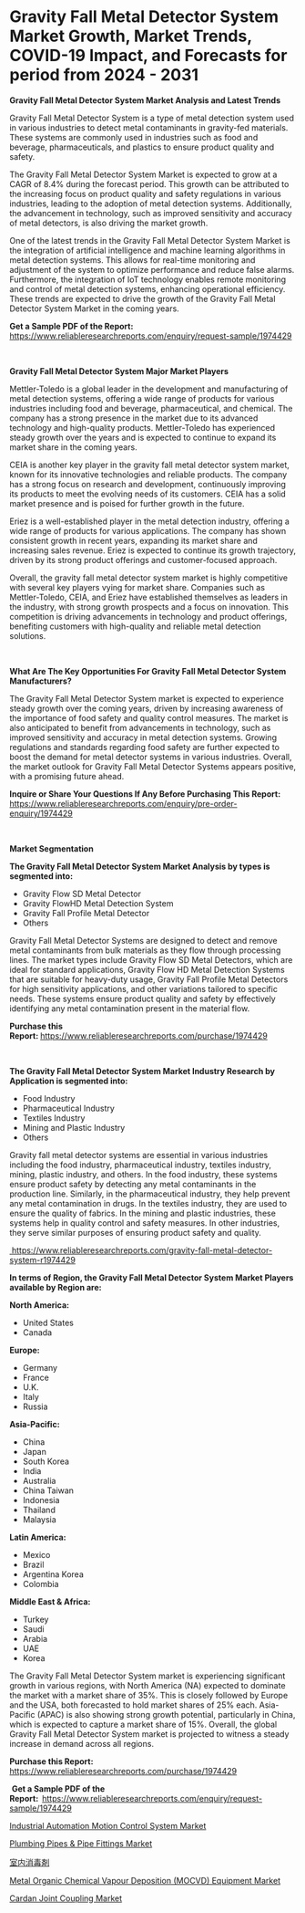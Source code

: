 <p><h1>Gravity Fall Metal Detector System Market Growth, Market Trends, COVID-19 Impact, and Forecasts for period from 2024 - 2031</h1></p><p><strong>Gravity Fall Metal Detector System Market Analysis and Latest Trends</strong></p>
<p><p>Gravity Fall Metal Detector System is a type of metal detection system used in various industries to detect metal contaminants in gravity-fed materials. These systems are commonly used in industries such as food and beverage, pharmaceuticals, and plastics to ensure product quality and safety.</p><p>The Gravity Fall Metal Detector System Market is expected to grow at a CAGR of 8.4% during the forecast period. This growth can be attributed to the increasing focus on product quality and safety regulations in various industries, leading to the adoption of metal detection systems. Additionally, the advancement in technology, such as improved sensitivity and accuracy of metal detectors, is also driving the market growth.</p><p>One of the latest trends in the Gravity Fall Metal Detector System Market is the integration of artificial intelligence and machine learning algorithms in metal detection systems. This allows for real-time monitoring and adjustment of the system to optimize performance and reduce false alarms. Furthermore, the integration of IoT technology enables remote monitoring and control of metal detection systems, enhancing operational efficiency. These trends are expected to drive the growth of the Gravity Fall Metal Detector System Market in the coming years.</p></p>
<p><strong>Get a Sample PDF of the Report:&nbsp;</strong> <a href="https://www.reliableresearchreports.com/enquiry/request-sample/1974429">https://www.reliableresearchreports.com/enquiry/request-sample/1974429</a></p>
<p>&nbsp;</p>
<p><strong>Gravity Fall Metal Detector System Major Market Players</strong></p>
<p><p>Mettler-Toledo is a global leader in the development and manufacturing of metal detection systems, offering a wide range of products for various industries including food and beverage, pharmaceutical, and chemical. The company has a strong presence in the market due to its advanced technology and high-quality products. Mettler-Toledo has experienced steady growth over the years and is expected to continue to expand its market share in the coming years.</p><p>CEIA is another key player in the gravity fall metal detector system market, known for its innovative technologies and reliable products. The company has a strong focus on research and development, continuously improving its products to meet the evolving needs of its customers. CEIA has a solid market presence and is poised for further growth in the future.</p><p>Eriez is a well-established player in the metal detection industry, offering a wide range of products for various applications. The company has shown consistent growth in recent years, expanding its market share and increasing sales revenue. Eriez is expected to continue its growth trajectory, driven by its strong product offerings and customer-focused approach.</p><p>Overall, the gravity fall metal detector system market is highly competitive with several key players vying for market share. Companies such as Mettler-Toledo, CEIA, and Eriez have established themselves as leaders in the industry, with strong growth prospects and a focus on innovation. This competition is driving advancements in technology and product offerings, benefiting customers with high-quality and reliable metal detection solutions.</p></p>
<p>&nbsp;</p>
<p><strong>What Are The Key Opportunities For Gravity Fall Metal Detector System Manufacturers?</strong></p>
<p><p>The Gravity Fall Metal Detector System market is expected to experience steady growth over the coming years, driven by increasing awareness of the importance of food safety and quality control measures. The market is also anticipated to benefit from advancements in technology, such as improved sensitivity and accuracy in metal detection systems. Growing regulations and standards regarding food safety are further expected to boost the demand for metal detector systems in various industries. Overall, the market outlook for Gravity Fall Metal Detector Systems appears positive, with a promising future ahead.</p></p>
<p><strong>Inquire or Share Your Questions If Any Before Purchasing This Report:</strong> <a href="https://www.reliableresearchreports.com/enquiry/pre-order-enquiry/1974429">https://www.reliableresearchreports.com/enquiry/pre-order-enquiry/1974429</a></p>
<p>&nbsp;</p>
<p><strong>Market Segmentation</strong></p>
<p><strong>The Gravity Fall Metal Detector System Market Analysis by types is segmented into:</strong></p>
<p><ul><li>Gravity Flow SD Metal Detector</li><li>Gravity FlowHD Metal Detection System</li><li>Gravity Fall Profile Metal Detector</li><li>Others</li></ul></p>
<p><p>Gravity Fall Metal Detector Systems are designed to detect and remove metal contaminants from bulk materials as they flow through processing lines. The market types include Gravity Flow SD Metal Detectors, which are ideal for standard applications, Gravity Flow HD Metal Detection Systems that are suitable for heavy-duty usage, Gravity Fall Profile Metal Detectors for high sensitivity applications, and other variations tailored to specific needs. These systems ensure product quality and safety by effectively identifying any metal contamination present in the material flow.</p></p>
<p><strong>Purchase this Report:&nbsp;</strong><a href="https://www.reliableresearchreports.com/purchase/1974429">https://www.reliableresearchreports.com/purchase/1974429</a></p>
<p>&nbsp;</p>
<p><strong>The Gravity Fall Metal Detector System Market Industry Research by Application is segmented into:</strong></p>
<p><ul><li>Food Industry</li><li>Pharmaceutical Industry</li><li>Textiles Industry</li><li>Mining and Plastic Industry</li><li>Others</li></ul></p>
<p><p>Gravity fall metal detector systems are essential in various industries including the food industry, pharmaceutical industry, textiles industry, mining, plastic industry, and others. In the food industry, these systems ensure product safety by detecting any metal contaminants in the production line. Similarly, in the pharmaceutical industry, they help prevent any metal contamination in drugs. In the textiles industry, they are used to ensure the quality of fabrics. In the mining and plastic industries, these systems help in quality control and safety measures. In other industries, they serve similar purposes of ensuring product safety and quality.</p></p>
<p><a href="https://www.reliableresearchreports.com/gravity-fall-metal-detector-system-r1974429">&nbsp;https://www.reliableresearchreports.com/gravity-fall-metal-detector-system-r1974429</a></p>
<p><strong>In terms of Region, the Gravity Fall Metal Detector System Market Players available by Region are:</strong></p>
<p>
    <p> <strong> North America: </strong>
        <ul>
            <li>United States</li>
            <li>Canada</li>
        </ul>
        </p> 
    <p> <strong> Europe: </strong>
        <ul>
            <li>Germany</li>
            <li>France</li>
            <li>U.K.</li>
            <li>Italy</li>
            <li>Russia</li>
        </ul>
        </p> 
    <p> <strong> Asia-Pacific: </strong>
        <ul>
            <li>China</li>
            <li>Japan</li>
            <li>South Korea</li>
            <li>India</li>
            <li>Australia</li>
            <li>China Taiwan</li>
            <li>Indonesia</li>
            <li>Thailand</li>
            <li>Malaysia</li>
        </ul>
        </p> 
    <p> <strong> Latin America: </strong>
        <ul>
            <li>Mexico</li>
            <li>Brazil</li>
            <li>Argentina Korea</li>
            <li>Colombia</li>
        </ul>
        </p> 
    <p> <strong> Middle East & Africa: </strong>
        <ul>
            <li>Turkey</li>
            <li>Saudi</li>
            <li>Arabia</li>
            <li>UAE</li>
            <li>Korea</li>
        </ul>
    </p>
    </p>
<p><p>The Gravity Fall Metal Detector System market is experiencing significant growth in various regions, with North America (NA) expected to dominate the market with a market share of 35%. This is closely followed by Europe and the USA, both forecasted to hold market shares of 25% each. Asia-Pacific (APAC) is also showing strong growth potential, particularly in China, which is expected to capture a market share of 15%. Overall, the global Gravity Fall Metal Detector System market is projected to witness a steady increase in demand across all regions.</p></p>
<p><strong>Purchase this Report: </strong><a href="https://www.reliableresearchreports.com/purchase/1974429">https://www.reliableresearchreports.com/purchase/1974429</a></p>
<p>&nbsp;<strong>Get a Sample PDF of the Report:&nbsp;&nbsp;</strong><a href="https://www.reliableresearchreports.com/enquiry/request-sample/1974429">https://www.reliableresearchreports.com/enquiry/request-sample/1974429</a></p>
<p><strong></strong></p>
<p><p><a href="https://github.com/changoleonlaverguenzanoexiste/Market-Research-Report-List-3/blob/main/industrial-automation-motion-control-system-market.md">Industrial Automation Motion Control System Market</a></p><p><a href="https://issuu.com/reportprime-2/docs/plumbing-pipes-pipe-fittings-market-size-2030.pptx">Plumbing Pipes & Pipe Fittings Market</a></p><p><a href="https://medium.com/@jaremington56/%E5%B1%8B%E5%86%85%E6%B6%88%E6%AF%92%E5%89%A4%E5%B8%82%E5%A0%B4%E3%81%AE%E6%B4%9E%E5%AF%9F-%E5%B8%82%E5%A0%B4%E5%8B%95%E5%90%91-%E6%88%90%E9%95%B7-2024%E5%B9%B4%E3%81%8B%E3%82%892031%E5%B9%B4%E3%81%BE%E3%81%A7%E3%81%AE%E4%BA%88%E6%B8%AC-83151426bd97">室内消毒剤</a></p><p><a href="https://www.linkedin.com/pulse/metal-organic-chemical-vapour-deposition-mocvd-equipment-tskie?trackingId=nbFe6RxV0YMfIBq7ra0oeQ%3D%3D">Metal Organic Chemical Vapour Deposition (MOCVD) Equipment Market</a></p><p><a href="https://github.com/tamvrosiya/Market-Research-Report-List-4/blob/main/cardan-joint-coupling-market.md">Cardan Joint Coupling Market</a></p></p>